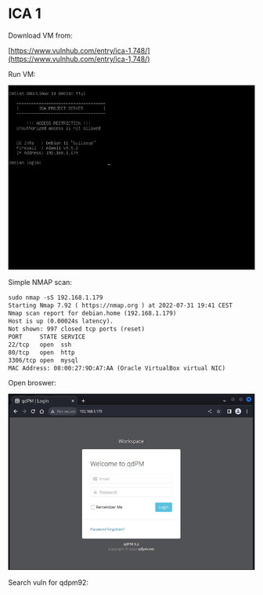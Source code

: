 # ICA 1

Download VM from:

[https://www.vulnhub.com/entry/ica-1,748/](https://www.vulnhub.com/entry/ica-1,748/)


Run VM:

![](IMG/ICA1VM.png)

Simple NMAP scan:

```shell
sudo nmap -sS 192.168.1.179
Starting Nmap 7.92 ( https://nmap.org ) at 2022-07-31 19:41 CEST
Nmap scan report for debian.home (192.168.1.179)
Host is up (0.00024s latency).
Not shown: 997 closed tcp ports (reset)
PORT     STATE SERVICE
22/tcp   open  ssh
80/tcp   open  http
3306/tcp open  mysql
MAC Address: 08:00:27:9D:A7:AA (Oracle VirtualBox virtual NIC)
```

Open broswer:

![](IMG/qdpm92.png)

Search vuln for qdpm92:

